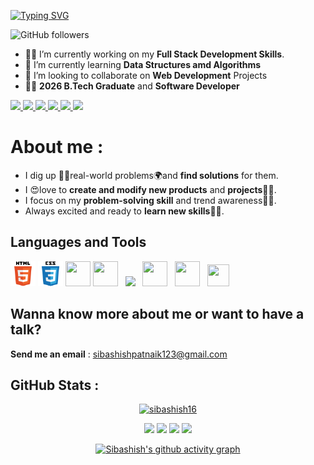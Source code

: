 <link href="style.css" rel="stylesheet"></link>

[![Typing SVG](https://readme-typing-svg.demolab.com?font=poppins&pause=1000&color=1976D2&width=435&lines=%3CHello+World%2C+Sibashish+here!%2F%3E)](https://git.io/typing-svg)

<!-- Followers -->
![GitHub followers](https://img.shields.io/github/followers/sibashish16?style=flat&label=FOLLOWERS)

<!--
**sibashish16/sibashish16** is a ✨ _special_ ✨ repository because its `README.md` (this file) appears on your GitHub profile.
Here are some ideas to get you started:
-->

- 👨‍💻 I’m currently working on my **Full Stack Development Skills**.
- 🤯 I’m currently learning **Data Structures amd Algorithms**
- 🤩 I’m looking to collaborate on **Web Development** Projects
- 👨‍🏭 **2026 B.Tech Graduate** and **Software Developer** 

<a href="https://leetcode.com/sibashish16/">
  <img src="https://img.shields.io/badge/Leetcode-orange?style=for-the-badge&logo=leetcode&logoColor=black"/>
</a>
<a href="https://www.linkedin.com/in/sibashish-patnaik">
  <img src="https://img.shields.io/badge/LinkedIn-0077B5?style=for-the-badge&logo=linkedin&logoColor=white"/> 
 </a> 
<a href="mailto:sibashishpatnaik123@gmail.com">
  <img src="https://img.shields.io/badge/Gmail-D14836?style=for-the-badge&logo=gmail&logoColor=white"/>
</a>
<a href="https://twitter.com/sibashish16">
  <img src="https://img.shields.io/badge/Twitter-1DA1F2?style=for-the-badge&logo=twitter&logoColor=white"/>
</a>

<a href="https://www.instagram.com/sibashish._.16/">
  <img src="https://img.shields.io/badge/Instagram-E4405F?style=for-the-badge&logo=instagram&logoColor=white"/>
</a>

<a href="https://www.chess.com/member/sibashish16">
	<img src= "https://img.shields.io/badge/Chess-769656?style=for-the-badge&logo=lichess&logoColor=white">
</a>


# **About me** :

- I dig up 🕵️‍♀️real-world problems🌍and **find solutions** for them.
- I 😍love to **create and modify new products** and **projects**👨‍💻.
- I focus on my **problem-solving skill** and trend awareness🕵️‍♀️.
- Always excited and ready to **learn new skills👨‍🎓**.

## **Languages and Tools**<!-- https://github.com/Ileriayo/markdown-badges -->
<p>

<img src="https://raw.githubusercontent.com/devicons/devicon/master/icons/html5/html5-original-wordmark.svg" width="40px" height="40px">

<img src="https://raw.githubusercontent.com/devicons/devicon/master/icons/css3/css3-original-wordmark.svg" width="40px" height="40px">

<img src ="https://cdn.jsdelivr.net/gh/devicons/devicon/icons/java/java-original-wordmark.svg" width="40px" height="40px" >

<img src ="https://cdn.jsdelivr.net/gh/devicons/devicon/icons/python/python-original-wordmark.svg" width="40px" height="40px">
 &nbsp
<img src="https://cdn.jsdelivr.net/gh/devicons/devicon/icons/javascript/javascript-original.svg" width=40px heigth=50px > &nbsp 

<img src ="https://cdn.jsdelivr.net/gh/devicons/devicon/icons/git/git-plain.svg" width="40px" height="40px"> 
&nbsp

<img src="https://cdn.jsdelivr.net/gh/devicons/devicon/icons/github/github-original-wordmark.svg" width="40px" height="40px"> 
&nbsp

<img src ="https://cdn.jsdelivr.net/gh/devicons/devicon/icons/vscode/vscode-original-wordmark.svg" width="35px" height="35px">

</p>

## **Wanna know more about me or want to have a talk?** 
**Send me an email** : sibashishpatnaik123@gmail.com

## **GitHub Stats :**
<!-- https://github.com/ryo-ma/github-profile-trophy -->

<p align="center">
<a href="https://github.com/sibashish16"><img src="https://github-profile-trophy.vercel.app/?username=sibashish16&rank=SSS,SS,S,A,AA,AAA,SECRET,B,C&row=1&theme=flat&no-frame=true" alt="sibashish16"/></a>
</p>


<!-- The cards -->


<p align="center">

<a href="https://github.com/sibashish16" title="Redirect's to Sibashish's Github">
<img width="46%" src="https://github-readme-stats.vercel.app/api?username=sibashish16&show_icons=true&theme=dark&count_private=true&text_color=d3d3d3&icon_color=00E6FE&title_color=00E6FE" /></a>
  
<a href ="https://github.com/sibashish16" title="Redirect's to Sibashish Github">
<img width="36%" src="https://github-readme-stats.vercel.app/api/top-langs/?username=sibashish16&layout=compact&theme=dark&langs_count=6&count_private=false&text_color=d3d3d3&title_color=00E6FE"/></a>

<a href="https://github.com/sibashish16" title="Redirects to github page">
<img width="53%" src="https://leetcard.jacoblin.cool/sibashish16" /></a>

<a href="https://github.com/sibashish16" title="Redirects to github page">
<img width="42%" src="https://www.chess.com/share/user/sibashish16" /></a>

</p>

<!-- <details>
<summary> <bold>CLICK TO WATCH CONTRIBUTION GRAPH </bold> </summary>

</details> -->

<div align =center>

[![Sibashish's github activity graph](https://github-readme-activity-graph.vercel.app/graph?username=sibashish16&custom_title=Sibashish's%20Activity&hide_border=true&theme=react-dark)](https://github.com/sibashish16/github-readme-activity-graph)

</div>
